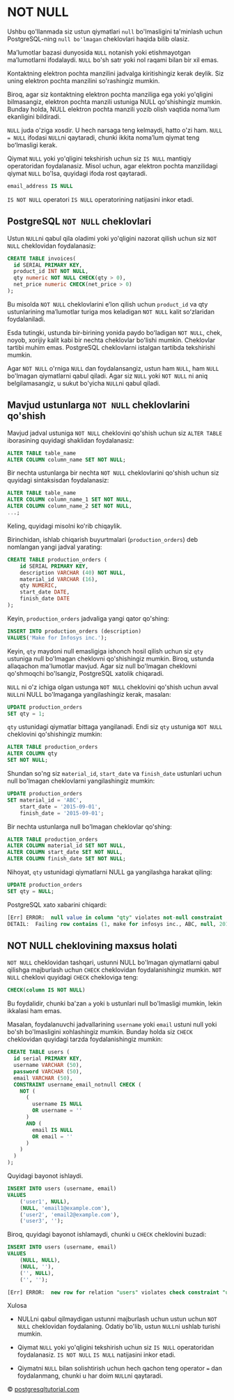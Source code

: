 # NOT NULL
Ushbu qo'llanmada siz ustun qiymatlari `null` bo'lmasligini ta'minlash uchun PostgreSQL-ning `null bo'lmagan` cheklovlari haqida bilib olasiz.

Maʼlumotlar bazasi dunyosida `NULL` notanish yoki etishmayotgan maʼlumotlarni ifodalaydi. `NULL` bo'sh satr yoki nol raqami bilan bir xil emas.

Kontaktning elektron pochta manzilini jadvalga kiritishingiz kerak deylik. Siz uning elektron pochta manzilini so'rashingiz mumkin.

Biroq, agar siz kontaktning elektron pochta manziliga ega yoki yo'qligini bilmasangiz, elektron pochta manzili ustuniga NULL qo'shishingiz mumkin. Bunday holda, NULL elektron pochta manzili yozib olish vaqtida noma'lum ekanligini bildiradi.

`NULL` juda o'ziga xosdir. U hech narsaga teng kelmaydi, hatto o'zi ham. `NULL = NULL` ifodasi `NULL`ni qaytaradi, chunki ikkita nomaʼlum qiymat teng boʻlmasligi kerak.

Qiymat `NULL` yoki yo'qligini tekshirish uchun siz `IS NULL` mantiqiy operatoridan foydalanasiz. Misol uchun, agar elektron pochta manzilidagi qiymat `NULL` bo'lsa, quyidagi ifoda rost qaytaradi.

```sql
email_address IS NULL
```

`IS NOT NULL` operatori `IS NULL` operatorining natijasini inkor etadi.

## PostgreSQL `NOT NULL` cheklovlari
Ustun `NULL`ni qabul qila oladimi yoki yo'qligini nazorat qilish uchun siz `NOT NULL` cheklovidan foydalanasiz:

```sql
CREATE TABLE invoices(
  id SERIAL PRIMARY KEY,
  product_id INT NOT NULL,
  qty numeric NOT NULL CHECK(qty > 0),
  net_price numeric CHECK(net_price > 0) 
);
```

Bu misolda `NOT NULL` cheklovlarini eʼlon qilish uchun `product_id` va qty ustunlarining maʼlumotlar turiga mos keladigan `NOT NULL` kalit soʻzlaridan foydalaniladi.

Esda tutingki, ustunda bir-birining yonida paydo boʻladigan `NOT NULL`, chek, noyob, xorijiy kalit kabi bir nechta cheklovlar boʻlishi mumkin. Cheklovlar tartibi muhim emas. PostgreSQL cheklovlarni istalgan tartibda tekshirishi mumkin.

Agar `NOT NULL` o'rniga `NULL` dan foydalansangiz, ustun ham `NULL`, ham `NULL` bo'lmagan qiymatlarni qabul qiladi. Agar siz `NULL` yoki `NOT NULL` ni aniq belgilamasangiz, u sukut bo'yicha `NULL`ni qabul qiladi.

## Mavjud ustunlarga `NOT NULL` cheklovlarini qo'shish
Mavjud jadval ustuniga `NOT NULL` cheklovini qo'shish uchun siz `ALTER TABLE` iborasining quyidagi shaklidan foydalanasiz:

```sql
ALTER TABLE table_name
ALTER COLUMN column_name SET NOT NULL;
```

Bir nechta ustunlarga bir nechta `NOT NULL` cheklovlarini qo'shish uchun siz quyidagi sintaksisdan foydalanasiz:

```sql
ALTER TABLE table_name
ALTER COLUMN column_name_1 SET NOT NULL,
ALTER COLUMN column_name_2 SET NOT NULL,
...;
```

Keling, quyidagi misolni ko'rib chiqaylik.

Birinchidan, ishlab chiqarish buyurtmalari (`production_orders`) deb nomlangan yangi jadval yarating:

```sql
CREATE TABLE production_orders (
	id SERIAL PRIMARY KEY,
	description VARCHAR (40) NOT NULL,
	material_id VARCHAR (16),
	qty NUMERIC,
	start_date DATE,
	finish_date DATE
);
```

Keyin, `production_orders` jadvaliga yangi qator qo'shing:

```sql
INSERT INTO production_orders (description)
VALUES('Make for Infosys inc.');
```

Keyin, `qty` maydoni null emasligiga ishonch hosil qilish uchun siz `qty` ustuniga null bo'lmagan cheklovni qo'shishingiz mumkin. Biroq, ustunda allaqachon ma'lumotlar mavjud. Agar siz null bo'lmagan cheklovni qo'shmoqchi bo'lsangiz, PostgreSQL xatolik chiqaradi.

`NULL` ni o'z ichiga olgan ustunga `NOT NULL` cheklovini qo'shish uchun avval `NULL`ni NULL bo'lmaganga yangilashingiz kerak, masalan:

```sql
UPDATE production_orders
SET qty = 1;
```

`qty` ustunidagi qiymatlar bittaga yangilanadi. Endi siz `qty` ustuniga `NOT NULL` cheklovini qo'shishingiz mumkin:

```sql
ALTER TABLE production_orders 
ALTER COLUMN qty
SET NOT NULL;
```

Shundan so'ng siz `material_id`, `start_date` va `finish_date` ustunlari uchun null bo'lmagan cheklovlarni yangilashingiz mumkin:

```sql
UPDATE production_orders
SET material_id = 'ABC',
    start_date = '2015-09-01',
    finish_date = '2015-09-01';
```

Bir nechta ustunlarga null bo'lmagan cheklovlar qo'shing:

```sql
ALTER TABLE production_orders 
ALTER COLUMN material_id SET NOT NULL,
ALTER COLUMN start_date SET NOT NULL,
ALTER COLUMN finish_date SET NOT NULL;
```

Nihoyat, `qty` ustunidagi qiymatlarni NULL ga yangilashga harakat qiling:

```sql
UPDATE production_orders
SET qty = NULL;
```

PostgreSQL xato xabarini chiqardi:

```sql
[Err] ERROR:  null value in column "qty" violates not-null constraint
DETAIL:  Failing row contains (1, make for infosys inc., ABC, null, 2015-09-01, 2015-09-01).
```

## NOT NULL cheklovining maxsus holati
`NOT NULL` cheklovidan tashqari, ustunni NULL bo'lmagan qiymatlarni qabul qilishga majburlash uchun `CHECK` cheklovidan foydalanishingiz mumkin. `NOT NULL` cheklovi quyidagi `CHECK` chekloviga teng:

```sql
CHECK(column IS NOT NULL)
```

Bu foydalidir, chunki ba'zan `a` yoki `b` ustunlari null bo'lmasligi mumkin, lekin ikkalasi ham emas.

Masalan, foydalanuvchi jadvallarining `username` yoki `email` ustuni null yoki bo'sh bo'lmasligini xohlashingiz mumkin. Bunday holda siz `CHECK` cheklovidan quyidagi tarzda foydalanishingiz mumkin:

```sql
CREATE TABLE users (
  id serial PRIMARY KEY, 
  username VARCHAR (50), 
  password VARCHAR (50), 
  email VARCHAR (50), 
  CONSTRAINT username_email_notnull CHECK (
    NOT (
      (
        username IS NULL 
        OR username = ''
      ) 
      AND (
        email IS NULL 
        OR email = ''
      )
    )
  )
);
```

Quyidagi bayonot ishlaydi.

```sql
INSERT INTO users (username, email)
VALUES
	('user1', NULL),
	(NULL, 'email1@example.com'),
	('user2', 'email2@example.com'),
	('user3', '');
```

Biroq, quyidagi bayonot ishlamaydi, chunki u `CHECK` cheklovini buzadi:

```sql
INSERT INTO users (username, email)
VALUES
	(NULL, NULL),
	(NULL, ''),
	('', NULL),
	('', '');
```

```sql
[Err] ERROR:  new row for relation "users" violates check constraint "username_email_notnull"
```

Xulosa
* NULLni qabul qilmaydigan ustunni majburlash uchun ustun uchun `NOT NULL` cheklovidan foydalaning. Odatiy bo'lib, ustun `NULL`ni ushlab turishi mumkin.

* Qiymat `NULL` yoki yo'qligini tekshirish uchun siz `IS NULL` operatoridan foydalanasiz. `IS NOT NULL` `IS NULL` natijasini inkor etadi.

* Qiymatni `NULL` bilan solishtirish uchun hech qachon teng operator `=` dan foydalanmang, chunki u har doim `NULL`ni qaytaradi.

© [postgresqltutorial.com](https://www.postgresqltutorial.com/postgresql-tutorial/postgresql-not-null-constraint/)
